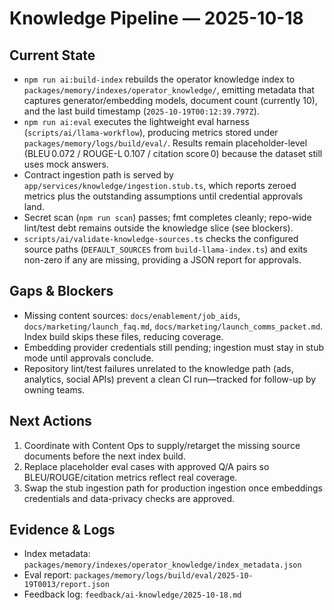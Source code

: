 # Knowledge Pipeline — 2025-10-18

## Current State

- `npm run ai:build-index` rebuilds the operator knowledge index to `packages/memory/indexes/operator_knowledge/`, emitting metadata that captures generator/embedding models, document count (currently 10), and the last build timestamp (`2025-10-19T00:12:39.797Z`).
- `npm run ai:eval` executes the lightweight eval harness (`scripts/ai/llama-workflow`), producing metrics stored under `packages/memory/logs/build/eval/`. Results remain placeholder-level (BLEU 0.072 / ROUGE-L 0.107 / citation score 0) because the dataset still uses mock answers.
- Contract ingestion path is served by `app/services/knowledge/ingestion.stub.ts`, which reports zeroed metrics plus the outstanding assumptions until credential approvals land.
- Secret scan (`npm run scan`) passes; fmt completes cleanly; repo-wide lint/test debt remains outside the knowledge slice (see blockers).
- `scripts/ai/validate-knowledge-sources.ts` checks the configured source paths (`DEFAULT_SOURCES` from `build-llama-index.ts`) and exits non-zero if any are missing, providing a JSON report for approvals.

## Gaps & Blockers

- Missing content sources: `docs/enablement/job_aids`, `docs/marketing/launch_faq.md`, `docs/marketing/launch_comms_packet.md`. Index build skips these files, reducing coverage.
- Embedding provider credentials still pending; ingestion must stay in stub mode until approvals conclude.
- Repository lint/test failures unrelated to the knowledge path (ads, analytics, social APIs) prevent a clean CI run—tracked for follow-up by owning teams.

## Next Actions

1. Coordinate with Content Ops to supply/retarget the missing source documents before the next index build.
2. Replace placeholder eval cases with approved Q/A pairs so BLEU/ROUGE/citation metrics reflect real coverage.
3. Swap the stub ingestion path for production ingestion once embeddings credentials and data-privacy checks are approved.

## Evidence & Logs

- Index metadata: `packages/memory/indexes/operator_knowledge/index_metadata.json`
- Eval report: `packages/memory/logs/build/eval/2025-10-19T0013/report.json`
- Feedback log: `feedback/ai-knowledge/2025-10-18.md`
